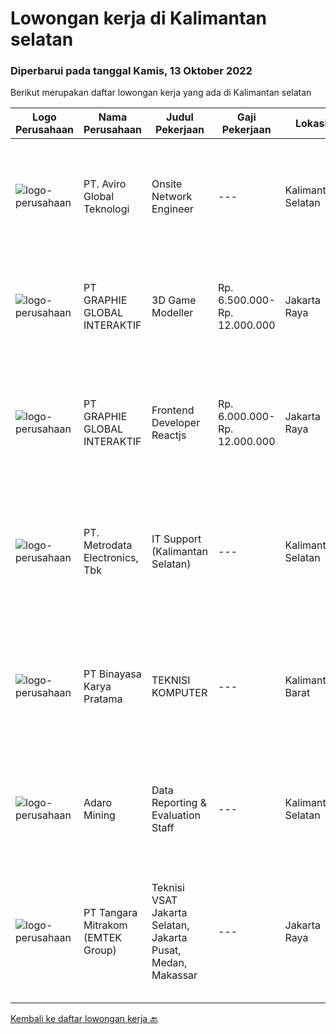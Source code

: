 
  # Lowongan kerja di Kalimantan selatan

  ### Diperbarui pada tanggal Kamis, 13 Oktober 2022

  Berikut merupakan daftar lowongan kerja yang ada di Kalimantan selatan

  |Logo Perusahaan | Nama Perusahaan | Judul Pekerjaan | Gaji Pekerjaan | Lokasi | Deskripsi | Tanggal diunggah | Pranala |
  | -------------- | --------------- | --------------- | --------- | --------- | -------------- | ------- | ----------- |
  |![logo-perusahaan](https://image-service-cdn.seek.com.au/0dfe6edb13bafff6dfcb4e9cd745a94cfdf9c8eb/ee4dce1061f3f616224767ad58cb2fc751b8d2dc)|PT. Aviro Global Teknologi|Onsite Network Engineer|---|Kalimantan Selatan|Job Description: Perform to install, Configure &amp; Support Maintenance/Project within site Installation, Integration and Migration for project...|Selasa, 11 Oktober 2022|https://www.jobstreet.co.id/id/job/onsite-network-engineer-4062573?token=0~a2d19584-a118-406c-9b8f-b28a1aa8cc0e&sectionRank=1&jobId=jobstreet-id-job-4062573|
|![logo-perusahaan](https://image-service-cdn.seek.com.au/4cf2a680e40684f2c1e45f1d04725525a26ebc67/ee4dce1061f3f616224767ad58cb2fc751b8d2dc)|PT GRAPHIE GLOBAL INTERAKTIF|3D Game Modeller|Rp. 6.500.000-Rp. 12.000.000|Jakarta Raya|Job Responsibilities: Creating 3D Model character for game Smoothing a 3D file Editing 3D File UV Unwrap texturing Humanoid Rigging Required Software...|Jumat, 07 Oktober 2022|https://www.jobstreet.co.id/id/job/3d-game-modeller-4059577?token=0~a2d19584-a118-406c-9b8f-b28a1aa8cc0e&sectionRank=2&jobId=jobstreet-id-job-4059577|
|![logo-perusahaan](https://image-service-cdn.seek.com.au/f9a751ea24d68e4658d0eb7882e2db58a9b95cb0/ee4dce1061f3f616224767ad58cb2fc751b8d2dc)|PT GRAPHIE GLOBAL INTERAKTIF|Frontend Developer Reactjs|Rp. 6.000.000-Rp. 12.000.000|Jakarta Raya|Kualifikasi : Berpengalaman bahasa program Reactjs Frontend Developer Menyukai pekerjaan graphic, UI/UX dan web design  Bersemangat belajar untuk...|Jumat, 07 Oktober 2022|https://www.jobstreet.co.id/id/job/frontend-developer-reactjs-4059978?token=0~a2d19584-a118-406c-9b8f-b28a1aa8cc0e&sectionRank=3&jobId=jobstreet-id-job-4059978|
|![logo-perusahaan](https://image-service-cdn.seek.com.au/0d75518309b56a3cff39daa569b0ba02cc7a22f2/ee4dce1061f3f616224767ad58cb2fc751b8d2dc)|PT. Metrodata Electronics, Tbk|IT Support (Kalimantan Selatan)|---|Kalimantan Selatan|Personnel Requirement:  Minimum of Diplome-3 Degree in computer science or related field Minimum 3 (three) years relevant experience will be required....|Sabtu, 24 September 2022|https://www.jobstreet.co.id/id/job/it-support-kalimantan-selatan-4033494?token=0~a2d19584-a118-406c-9b8f-b28a1aa8cc0e&sectionRank=4&jobId=jobstreet-id-job-4033494|
|![logo-perusahaan](https://image-service-cdn.seek.com.au/ffbcd8309fe4010672e6779bce48c2652d16094e/ee4dce1061f3f616224767ad58cb2fc751b8d2dc)|PT Binayasa Karya Pratama|TEKNISI KOMPUTER|---|Kalimantan Barat|Tanggung Jawab Pekerjaan: Melakukan pemantauan terhadap perangkat serta maintenance yang bersifat preventif seperti update patch Operating System dan...|Kamis, 22 September 2022|https://www.jobstreet.co.id/id/job/teknisi-komputer-4042027?token=0~a2d19584-a118-406c-9b8f-b28a1aa8cc0e&sectionRank=5&jobId=jobstreet-id-job-4042027|
|![logo-perusahaan](https://image-service-cdn.seek.com.au/9df6b5cb2fe487a9feef54e5d6b60ed590c67471/ee4dce1061f3f616224767ad58cb2fc751b8d2dc)|Adaro Mining|Data Reporting & Evaluation Staff|---|Kalimantan Selatan|To ensure that all operational activities of the company meet and comply with applicable laws and regulations. To ensure that all reporting data that...|Jumat, 23 September 2022|https://www.jobstreet.co.id/id/job/data-reporting-evaluation-staff-4042702?token=0~a2d19584-a118-406c-9b8f-b28a1aa8cc0e&sectionRank=6&jobId=jobstreet-id-job-4042702|
|![logo-perusahaan](https://image-service-cdn.seek.com.au/0e89b608a432cb4a04315be929c1ffdeab22cf9f/ee4dce1061f3f616224767ad58cb2fc751b8d2dc)|PT Tangara Mitrakom (EMTEK Group)|Teknisi VSAT Jakarta Selatan, Jakarta Pusat, Medan, Makassar|---|Jakarta Raya|LOWONGAN INI UNTUK TEKNISI VSAT AREA: TEKNISI VSAT JAKARTA PUSAT TEKNISI VSAT JAKARTA SELATAN TEKNISI VSAT MAKASSAR TEKNISI VSAT MEDAN Deskripsi...|Selasa, 20 September 2022|https://www.jobstreet.co.id/id/job/teknisi-vsat-jakarta-selatan-jakarta-pusat-medan-makassar-4038531?token=0~a2d19584-a118-406c-9b8f-b28a1aa8cc0e&sectionRank=7&jobId=jobstreet-id-job-4038531|


  [Kembali ke daftar lowongan kerja 🔙](../README.md#daftar-lowongan-kerja)
  